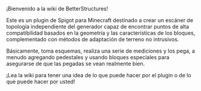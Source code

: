 ¡Bienvenido a la wiki de BetterStructures!

Este es un plugin de Spigot para Minecraft destinado a crear un escáner de topología independiente del generador capaz de encontrar puntos de alta compatibilidad basados en la geometría y las características de los bloques, complementado con métodos de adaptación de terreno no intrusivos.

Básicamente, toma esquemas, realiza una serie de mediciones y los pega, a menudo agregando pedestales y usando bloques especiales para asegurarse de que las pegadas se vean realmente bien.

¡Lea la wiki para tener una idea de lo que puede hacer por el plugin o de lo que puede hacer por usted!
